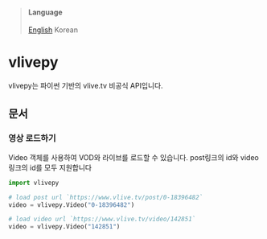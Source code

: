 > #### Language
> [English](README.md) Korean

# vlivepy
vlivepy는 파이썬 기반의 vlive.tv 비공식 API입니다.

## 문서
### 영상 로드하기
Video 객체를 사용하여 VOD와 라이브를 로드할 수 있습니다. post링크의 id와 video링크의 id를 모두 지원합니다
```python
import vlivepy

# load post url `https://www.vlive.tv/post/0-18396482`
video = vlivepy.Video("0-18396482")

# load video url `https://www.vlive.tv/video/142851`
video = vlivepy.Video("142851")

```